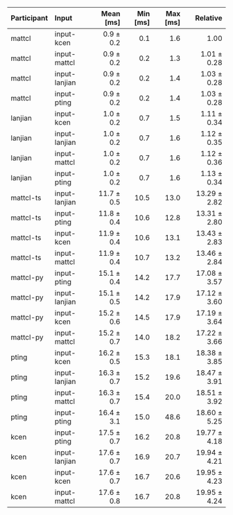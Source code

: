 | Participant | Input | Mean [ms] | Min [ms] | Max [ms] | Relative |
|:---|:---|---:|---:|---:|---:|
| mattcl | input-kcen | 0.9 ± 0.2 | 0.1 | 1.6 | 1.00 |
| mattcl | input-mattcl | 0.9 ± 0.2 | 0.2 | 1.3 | 1.01 ± 0.28 |
| mattcl | input-lanjian | 0.9 ± 0.2 | 0.2 | 1.4 | 1.03 ± 0.28 |
| mattcl | input-pting | 0.9 ± 0.2 | 0.2 | 1.4 | 1.03 ± 0.28 |
| lanjian | input-kcen | 1.0 ± 0.2 | 0.7 | 1.5 | 1.11 ± 0.34 |
| lanjian | input-lanjian | 1.0 ± 0.2 | 0.7 | 1.6 | 1.12 ± 0.35 |
| lanjian | input-mattcl | 1.0 ± 0.2 | 0.7 | 1.6 | 1.12 ± 0.36 |
| lanjian | input-pting | 1.0 ± 0.2 | 0.7 | 1.6 | 1.13 ± 0.34 |
| mattcl-ts | input-lanjian | 11.7 ± 0.5 | 10.5 | 13.0 | 13.29 ± 2.82 |
| mattcl-ts | input-pting | 11.8 ± 0.4 | 10.6 | 12.8 | 13.31 ± 2.80 |
| mattcl-ts | input-kcen | 11.9 ± 0.4 | 10.6 | 13.1 | 13.43 ± 2.83 |
| mattcl-ts | input-mattcl | 11.9 ± 0.4 | 10.7 | 13.2 | 13.46 ± 2.84 |
| mattcl-py | input-pting | 15.1 ± 0.4 | 14.2 | 17.7 | 17.08 ± 3.57 |
| mattcl-py | input-lanjian | 15.1 ± 0.5 | 14.2 | 17.9 | 17.12 ± 3.60 |
| mattcl-py | input-kcen | 15.2 ± 0.6 | 14.5 | 17.9 | 17.19 ± 3.64 |
| mattcl-py | input-mattcl | 15.2 ± 0.7 | 14.0 | 18.2 | 17.22 ± 3.66 |
| pting | input-kcen | 16.2 ± 0.5 | 15.3 | 18.1 | 18.38 ± 3.85 |
| pting | input-lanjian | 16.3 ± 0.7 | 15.2 | 19.6 | 18.47 ± 3.91 |
| pting | input-mattcl | 16.3 ± 0.7 | 15.4 | 20.0 | 18.51 ± 3.92 |
| pting | input-pting | 16.4 ± 3.1 | 15.0 | 48.6 | 18.60 ± 5.25 |
| kcen | input-pting | 17.5 ± 0.7 | 16.2 | 20.8 | 19.77 ± 4.18 |
| kcen | input-lanjian | 17.6 ± 0.7 | 16.9 | 20.7 | 19.94 ± 4.21 |
| kcen | input-kcen | 17.6 ± 0.7 | 16.7 | 20.6 | 19.95 ± 4.23 |
| kcen | input-mattcl | 17.6 ± 0.8 | 16.7 | 20.8 | 19.95 ± 4.24 |
